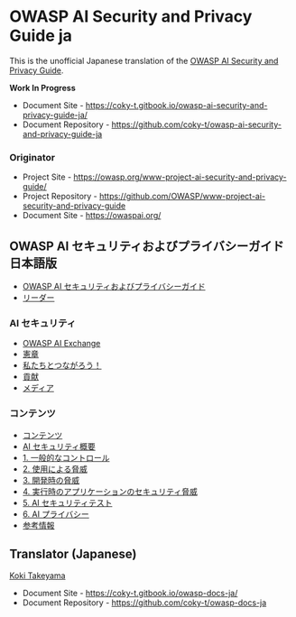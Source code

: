 # OWASP AI Security and Privacy Guide ja

This is the unofficial Japanese translation of the [OWASP AI Security and Privacy Guide](https://github.com/OWASP/www-project-ai-security-and-privacy-guide).

**Work In Progress**

- Document Site - <https://coky-t.gitbook.io/owasp-ai-security-and-privacy-guide-ja/>
- Document Repository - <https://github.com/coky-t/owasp-ai-security-and-privacy-guide-ja>

### Originator

- Project Site - <https://owasp.org/www-project-ai-security-and-privacy-guide/>
- Project Repository - <https://github.com/OWASP/www-project-ai-security-and-privacy-guide>
- Document Site - <https://owaspai.org/>

## OWASP AI セキュリティおよびプライバシーガイド 日本語版

* [OWASP AI セキュリティおよびプライバシーガイド](Document/index.md)
* [リーダー](Document/leaders.md)

### AI セキュリティ

* [OWASP AI Exchange](Document/content/ai_exchange/content/_index.md)
* [憲章](Document/content/ai_exchange/content/charter.md)
* [私たちとつながろう！](Document/content/ai_exchange/content/connect.md)
* [貢献](Document/content/ai_exchange/content/contribute.md)
* [メディア](Document/content/ai_exchange/content/media.md)

### コンテンツ

* [コンテンツ](Document/content/ai_exchange/content/docs/_index.md)
* [AI セキュリティ概要](Document/content/ai_exchange/content/docs/ai_security_overview.md)
* [1. 一般的なコントロール](Document/content/ai_exchange/content/docs/1_general_controls.md)
* [2. 使用による脅威](Document/content/ai_exchange/content/docs/2_threats_through_use.md)
* [3. 開発時の脅威](Document/content/ai_exchange/content/docs/3_development_time_threats.md)
* [4. 実行時のアプリケーションのセキュリティ脅威](Document/content/ai_exchange/content/docs/4_runtime_application_security_threats.md)
* [5. AI セキュリティテスト](Document/content/ai_exchange/content/docs/5_testing.md)
* [6. AI プライバシー](Document/content/ai_exchange/content/docs/6_privacy.md)
* [参考情報](Document/content/ai_exchange/content/docs/ai_security_references.md)

## Translator (Japanese)

[Koki Takeyama](https://github.com/coky-t)

- Document Site - <https://coky-t.gitbook.io/owasp-docs-ja/>
- Document Repository - <https://github.com/coky-t/owasp-docs-ja>
